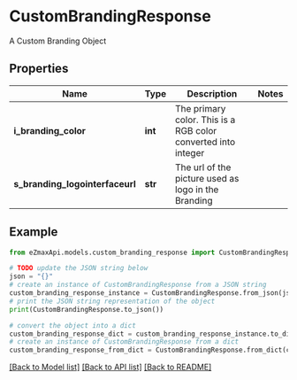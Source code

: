 # CustomBrandingResponse

A Custom Branding Object

## Properties

Name | Type | Description | Notes
------------ | ------------- | ------------- | -------------
**i_branding_color** | **int** | The primary color. This is a RGB color converted into integer | 
**s_branding_logointerfaceurl** | **str** | The url of the picture used as logo in the Branding | 

## Example

```python
from eZmaxApi.models.custom_branding_response import CustomBrandingResponse

# TODO update the JSON string below
json = "{}"
# create an instance of CustomBrandingResponse from a JSON string
custom_branding_response_instance = CustomBrandingResponse.from_json(json)
# print the JSON string representation of the object
print(CustomBrandingResponse.to_json())

# convert the object into a dict
custom_branding_response_dict = custom_branding_response_instance.to_dict()
# create an instance of CustomBrandingResponse from a dict
custom_branding_response_from_dict = CustomBrandingResponse.from_dict(custom_branding_response_dict)
```
[[Back to Model list]](../README.md#documentation-for-models) [[Back to API list]](../README.md#documentation-for-api-endpoints) [[Back to README]](../README.md)


